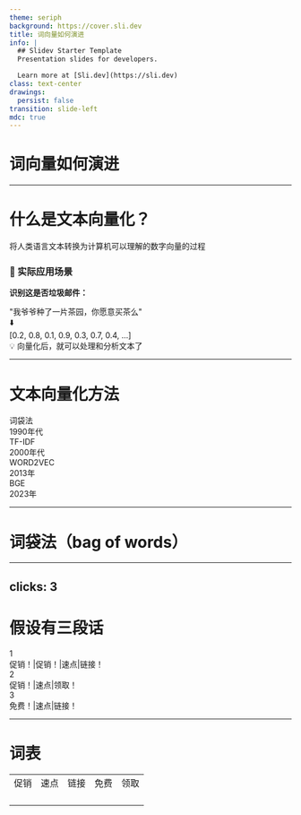 ```yaml
---
theme: seriph
background: https://cover.sli.dev
title: 词向量如何演进
info: |
  ## Slidev Starter Template
  Presentation slides for developers.

  Learn more at [Sli.dev](https://sli.dev)
class: text-center
drawings:
  persist: false
transition: slide-left
mdc: true
---
```


# 词向量如何演进

---


# 什么是文本向量化？

将人类语言文本转换为计算机可以理解的数字向量的过程

<div class="mt-6 p-4 bg-blue-50 rounded-lg">
<h3 class="text-lg font-semibold mb-3">📧 实际应用场景</h3>

**识别这是否垃圾邮件：**

<div class="bg-gray-100 p-3 rounded mt-2 mb-3 font-mono text-sm">
"我爷爷种了一片茶园，你愿意买茶么"
</div>

<div class="flex items-center justify-center my-4">
<div class="text-2xl">⬇️</div>
</div>

<div class="bg-green-100 p-3 rounded font-mono text-sm">
[0.2, 0.8, 0.1, 0.9, 0.3, 0.7, 0.4, ...]
</div>

</div>

<div class="mt-4 text-sm text-gray-600">
💡 向量化后，就可以处理和分析文本了
</div>


---

# 文本向量化方法

<div class="h-full flex flex-col justify-center">

<div class="relative w-full h-80 flex items-center">
  <!-- Timeline line -->
  <div class="absolute left-10 right-10 top-1/2 h-1 bg-gradient-to-r from-pink-300 via-pink-400 to-pink-500 rounded-full shadow-lg"></div>
  
  <!-- Timeline points -->
  <div class="absolute left-10 top-1/2 transform -translate-y-1/2 flex flex-col items-center">
    <div class="w-4 h-4 bg-pink-400 rounded-full border-2 border-white shadow-lg z-10"></div>
    <div class="mt-4 text-center">
      <div class="font-bold text-lg">词袋法</div>
      <div class="text-sm text-gray-600">1990年代</div>
    </div>
  </div>
  
  <div class="absolute left-1/4 top-1/2 transform -translate-y-1/2 flex flex-col items-center">
    <div class="w-4 h-4 bg-pink-400 rounded-full border-2 border-white shadow-lg z-10"></div>
    <div class="mt-4 text-center">
      <div class="font-bold text-lg">TF-IDF</div>
      <div class="text-sm text-gray-600">2000年代</div>
    </div>
  </div>
  
  <div class="absolute left-1/2 top-1/2 transform -translate-y-1/2 flex flex-col items-center">
    <div class="w-4 h-4 bg-pink-400 rounded-full border-2 border-white shadow-lg z-10"></div>
    <div class="mt-4 text-center">
      <div class="font-bold text-lg">WORD2VEC</div>
      <div class="text-sm text-gray-600">2013年</div>
    </div>
  </div>
  
  <div class="absolute right-10 top-1/2 transform -translate-y-1/2 flex flex-col items-center">
    <div class="w-4 h-4 bg-pink-400 rounded-full border-2 border-white shadow-lg z-10"></div>
    <div class="mt-4 text-center">
      <div class="font-bold text-lg">BGE</div>
      <div class="text-sm text-gray-600">2023年</div>
    </div>
  </div>
</div>

</div>

---


# 词袋法（bag of words）


--- 
clicks: 3
---

# 假设有三段话

<div class="flex flex-col justify-center h-full">

<!-- 第一段话 -->
<div v-motion
  :initial="{ opacity: 0, x: -50 }"
  :enter="{ opacity: 1, x: 0, transition: { delay: 200, duration: 600 } }"
  class="relative mb-8">
  <div class="flex items-center">
    <div class="w-8 h-8 bg-blue-500 rounded-full flex items-center justify-center text-white font-bold mr-4 text-sm">1</div>
    <div class="flex-1 p-6 bg-gradient-to-r from-blue-50 to-blue-100 rounded-xl shadow-md border-l-4 border-blue-400">
      <div class="text-2xl font-medium leading-relaxed">
        <span v-motion
          :initial="{ opacity: 0, y: 10 }"
          :enter="{ opacity: 1, y: 0, transition: { delay: 400 } }"
          :class="{ 'bg-yellow-200 px-2 py-1 rounded': $clicks >= 1 }"
          class="transition-all duration-300">促销</span><span v-if="$clicks === 0" class="text-red-500 text-xl">！</span><span v-if="$clicks >= 1" class="mx-1 text-gray-400">|</span><span v-motion
          :initial="{ opacity: 0, y: 10 }"
          :enter="{ opacity: 1, y: 0, transition: { delay: 500 } }"
          :class="{ 'bg-yellow-200 px-2 py-1 rounded': $clicks >= 1 }"
          class="transition-all duration-300">促销</span><span v-if="$clicks === 0" class="text-red-500 text-xl">！</span><span v-if="$clicks >= 1" class="mx-1 text-gray-400">|</span><span v-motion
          :initial="{ opacity: 0, y: 10 }"
          :enter="{ opacity: 1, y: 0, transition: { delay: 600 } }"
          :class="{ 'bg-green-200 px-2 py-1 rounded': $clicks >= 1 }"
          class="transition-all duration-300">速点</span><span v-if="$clicks >= 1" class="mx-1 text-gray-400">|</span><span v-motion
          :initial="{ opacity: 0, y: 10 }"
          :enter="{ opacity: 1, y: 0, transition: { delay: 700 } }"
          :class="{ 'bg-purple-200 px-2 py-1 rounded': $clicks >= 1 }"
          class="transition-all duration-300">链接</span><span v-if="$clicks === 0" class="text-red-500 text-xl">！</span>
      </div>
    </div>
  </div>
</div>

<!-- 第二段话 -->
<div v-motion
  :initial="{ opacity: 0, x: -50 }"
  :enter="{ opacity: 1, x: 0, transition: { delay: 400, duration: 600 } }"
  class="relative mb-8">
  <div class="flex items-center">
    <div class="w-8 h-8 bg-green-500 rounded-full flex items-center justify-center text-white font-bold mr-4 text-sm">2</div>
    <div class="flex-1 p-6 bg-gradient-to-r from-green-50 to-green-100 rounded-xl shadow-md border-l-4 border-green-400">
      <div class="text-2xl font-medium leading-relaxed">
        <span v-motion
          :initial="{ opacity: 0, y: 10 }"
          :enter="{ opacity: 1, y: 0, transition: { delay: 800 } }"
          :class="{ 'bg-yellow-200 px-2 py-1 rounded': $clicks >= 1 }"
          class="transition-all duration-300">促销</span><span v-if="$clicks === 0" class="text-red-500 text-xl">！</span><span v-if="$clicks >= 1" class="mx-1 text-gray-400">|</span><span v-motion
          :initial="{ opacity: 0, y: 10 }"
          :enter="{ opacity: 1, y: 0, transition: { delay: 900 } }"
          :class="{ 'bg-green-200 px-2 py-1 rounded': $clicks >= 1 }"
          class="transition-all duration-300">速点</span><span v-if="$clicks >= 1" class="mx-1 text-gray-400">|</span><span v-motion
          :initial="{ opacity: 0, y: 10 }"
          :enter="{ opacity: 1, y: 0, transition: { delay: 1000 } }"
          :class="{ 'bg-pink-200 px-2 py-1 rounded': $clicks >= 1 }"
          class="transition-all duration-300">领取</span><span v-if="$clicks === 0" class="text-red-500 text-xl">！</span>
      </div>
    </div>
  </div>
</div>

<!-- 第三段话 -->
<div v-motion
  :initial="{ opacity: 0, x: -50 }"
  :enter="{ opacity: 1, x: 0, transition: { delay: 600, duration: 600 } }"
  class="relative mb-8">
  <div class="flex items-center">
    <div class="w-8 h-8 bg-purple-500 rounded-full flex items-center justify-center text-white font-bold mr-4 text-sm">3</div>
    <div class="flex-1 p-6 bg-gradient-to-r from-purple-50 to-purple-100 rounded-xl shadow-md border-l-4 border-purple-400">
      <div class="text-2xl font-medium leading-relaxed">
        <span v-motion
          :initial="{ opacity: 0, y: 10 }"
          :enter="{ opacity: 1, y: 0, transition: { delay: 1200 } }"
          :class="{ 'bg-orange-200 px-2 py-1 rounded': $clicks >= 1 }"
          class="transition-all duration-300">免费</span><span v-if="$clicks === 0" class="text-red-500 text-xl">！</span><span v-if="$clicks >= 1" class="mx-1 text-gray-400">|</span><span v-motion
          :initial="{ opacity: 0, y: 10 }"
          :enter="{ opacity: 1, y: 0, transition: { delay: 1300 } }"
          :class="{ 'bg-green-200 px-2 py-1 rounded': $clicks >= 1 }"
          class="transition-all duration-300">速点</span><span v-if="$clicks >= 1" class="mx-1 text-gray-400">|</span><span v-motion
          :initial="{ opacity: 0, y: 10 }"
          :enter="{ opacity: 1, y: 0, transition: { delay: 1400 } }"
          :class="{ 'bg-purple-200 px-2 py-1 rounded': $clicks >= 1 }"
          class="transition-all duration-300">链接</span><span v-if="$clicks === 0" class="text-red-500 text-xl">！</span>
      </div>
    </div>
  </div>
</div>
</div>





---


# 词表

<div class="flex justify-center items-center h-full">
  <table class="border-collapse border-2 border-gray-400 text-lg">
    <tr>
      <td class="border border-gray-400 p-3 w-16 h-16 text-center font-medium">促销</td>
      <td class="border border-gray-400 p-3 w-16 h-16 text-center font-medium">速点</td>
      <td class="border border-gray-400 p-3 w-16 h-16 text-center font-medium">链接</td>
      <td class="border border-gray-400 p-3 w-16 h-16 text-center font-medium">免费</td>
      <td class="border border-gray-400 p-3 w-16 h-16 text-center font-medium">领取</td>
    </tr>
    <tr>
      <td class="border border-gray-400 p-3 w-16 h-16 text-center"></td>
      <td class="border border-gray-400 p-3 w-16 h-16 text-center"></td>
      <td class="border border-gray-400 p-3 w-16 h-16 text-center"></td>
      <td class="border border-gray-400 p-3 w-16 h-16 text-center"></td>
      <td class="border border-gray-400 p-3 w-16 h-16 text-center"></td>
    </tr>
    <tr>
      <td class="border border-gray-400 p-3 w-16 h-16 text-center"></td>
      <td class="border border-gray-400 p-3 w-16 h-16 text-center"></td>
      <td class="border border-gray-400 p-3 w-16 h-16 text-center"></td>
      <td class="border border-gray-400 p-3 w-16 h-16 text-center"></td>
      <td class="border border-gray-400 p-3 w-16 h-16 text-center"></td>
    </tr>
    <tr>
      <td class="border border-gray-400 p-3 w-16 h-16 text-center"></td>
      <td class="border border-gray-400 p-3 w-16 h-16 text-center"></td>
      <td class="border border-gray-400 p-3 w-16 h-16 text-center"></td>
      <td class="border border-gray-400 p-3 w-16 h-16 text-center"></td>
      <td class="border border-gray-400 p-3 w-16 h-16 text-center"></td>
    </tr>
    <tr>
      <td class="border border-gray-400 p-3 w-16 h-16 text-center"></td>
      <td class="border border-gray-400 p-3 w-16 h-16 text-center"></td>
      <td class="border border-gray-400 p-3 w-16 h-16 text-center"></td>
      <td class="border border-gray-400 p-3 w-16 h-16 text-center"></td>
      <td class="border border-gray-400 p-3 w-16 h-16 text-center"></td>
    </tr>
  </table>
</div>

